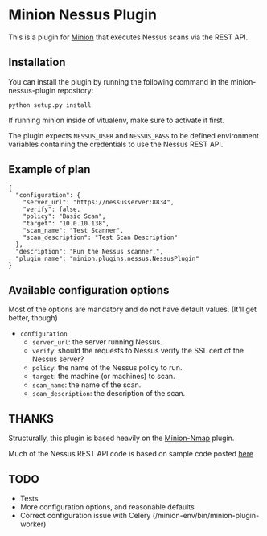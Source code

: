Minion Nessus Plugin
==================

This is a plugin for [Minion](https://github.com/mozilla/minion) that executes Nessus scans via the REST API.

Installation
------------

You can install the plugin by running the following command in the minion-nessus-plugin repository:

```python setup.py install```

If running minion inside of vitualenv, make sure to activate it first.

The plugin expects `NESSUS_USER` and `NESSUS_PASS` to be defined environment variables containing the credentials to use the Nessus REST API.

Example of plan
---------------
```
{
  "configuration": {
    "server_url": "https://nessusserver:8834",
    "verify": false,
    "policy": "Basic Scan",
    "target": "10.0.10.138",
    "scan_name": "Test Scanner",
    "scan_description": "Test Scan Description"
  },
  "description": "Run the Nessus scanner.",
  "plugin_name": "minion.plugins.nessus.NessusPlugin"
}
```
Available configuration options
-------------------------------
Most of the options are mandatory and do not have default values. (It'll get better, though)

* `configuration`
  * `server_url`: the server running Nessus.
  * `verify`: should the requests to Nessus verify the SSL cert of the Nessus server?
  * `policy`: the name of the Nessus policy to run.
  * `target`: the machine (or machines) to scan.
  * `scan_name`: the name of the scan.
  * `scan_description`: the description of the scan.

THANKS
------
Structurally, this plugin is based heavily on the [Minion-Nmap](https://github.com/mozilla/minion-nmap-plugin) plugin. 

Much of the Nessus REST API code is based on sample code posted [here](https://discussions.tenable.com/docs/DOC-1155#start=100)

TODO
----

* Tests
* More configuration options, and reasonable defaults
* Correct configuration issue with Celery (/minion-env/bin/minion-plugin-worker)
